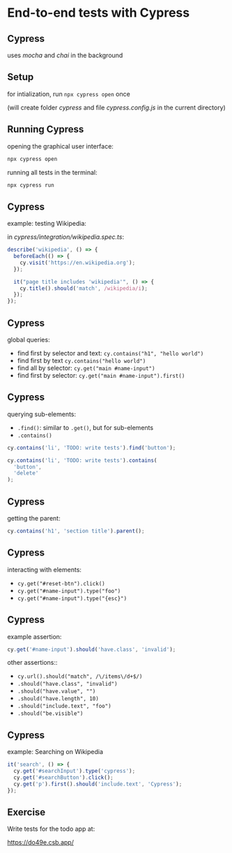 # End-to-end tests with Cypress

## Cypress

uses _mocha_ and _chai_ in the background

## Setup

for intialization, run `npx cypress open` once

(will create folder _cypress_ and file _cypress.config.js_ in the current directory)

## Running Cypress

opening the graphical user interface:

```bash
npx cypress open
```

running all tests in the terminal:

```bash
npx cypress run
```

## Cypress

example: testing Wikipedia:

in _cypress/integration/wikipedia.spec.ts_:

```js
describe('wikipedia', () => {
  beforeEach(() => {
    cy.visit('https://en.wikipedia.org');
  });

  it("page title includes 'wikipedia'", () => {
    cy.title().should('match', /wikipedia/i);
  });
});
```

## Cypress

global queries:

- find first by selector and text: `cy.contains("h1", "hello world")`
- find first by text `cy.contains("hello world")`
- find all by selector: `cy.get("main #name-input")`
- find first by selector: `cy.get("main #name-input").first()`

## Cypress

querying sub-elements:

- `.find()`: similar to `.get()`, but for sub-elements
- `.contains()`

```js
cy.contains('li', 'TODO: write tests').find('button');
```

```js
cy.contains('li', 'TODO: write tests').contains(
  'button',
  'delete'
);
```

## Cypress

getting the parent:

```js
cy.contains('h1', 'section title').parent();
```

## Cypress

interacting with elements:

- `cy.get("#reset-btn").click()`
- `cy.get("#name-input").type("foo")`
- `cy.get("#name-input").type("{esc}")`

## Cypress

example assertion:

```js
cy.get('#name-input').should('have.class', 'invalid');
```

other assertions::

- `cy.url().should("match", /\/items\/d+$/)`
- `.should("have.class", "invalid")`
- `.should("have.value", "")`
- `.should("have.length", 10)`
- `.should("include.text", "foo")`
- `.should("be.visible")`

## Cypress

example: Searching on Wikipedia

```js
it('search', () => {
  cy.get('#searchInput').type('cypress');
  cy.get('#searchButton').click();
  cy.get('p').first().should('include.text', 'Cypress');
});
```

## Exercise

Write tests for the todo app at:

https://do49e.csb.app/
